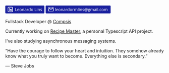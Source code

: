 [<img src="https://github.com/leonardormlins/leonardormlins/blob/main/Linkedin.png" alt="drawing" height="25"/>](https://www.linkedin.com/in/leonardormlins/)
[<img src="https://github.com/leonardormlins/leonardormlins/blob/main/Email.png" alt="drawing" height="25"/>](mailto:leonardormlins@gmail.com)

Fullstack Developer @ [Compsis](https://compsis.com.br/)

Currently working on [Recipe Master](https://github.com/leonardormlins/recipemaster-api), a personal Typescript API project.

I've also studying asynchronous messaging systems.

“Have the courage to follow your heart and intuition. They somehow already know what you truly want to become. Everything else is secondary.”

― Steve Jobs
